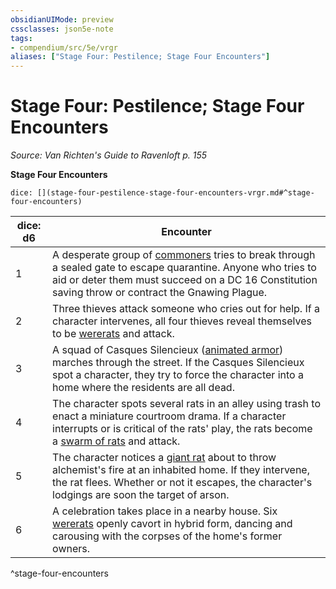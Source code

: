 ```yaml
---
obsidianUIMode: preview
cssclasses: json5e-note
tags:
- compendium/src/5e/vrgr
aliases: ["Stage Four: Pestilence; Stage Four Encounters"]
---
```

# Stage Four: Pestilence; Stage Four Encounters
*Source: Van Richten's Guide to Ravenloft p. 155* 

**Stage Four Encounters**

`dice: [](stage-four-pestilence-stage-four-encounters-vrgr.md#^stage-four-encounters)`

| dice: d6 | Encounter |
|----------|-----------|
| 1 | A desperate group of [commoners](compendium/bestiary/humanoid/commoner.md) tries to break through a sealed gate to escape quarantine. Anyone who tries to aid or deter them must succeed on a DC 16 Constitution saving throw or contract the Gnawing Plague. |
| 2 | Three thieves attack someone who cries out for help. If a character intervenes, all four thieves reveal themselves to be [wererats](compendium/bestiary/humanoid/wererat.md) and attack. |
| 3 | A squad of Casques Silencieux ([animated armor](compendium/bestiary/construct/animated-armor.md)) marches through the street. If the Casques Silencieux spot a character, they try to force the character into a home where the residents are all dead. |
| 4 | The character spots several rats in an alley using trash to enact a miniature courtroom drama. If a character interrupts or is critical of the rats' play, the rats become a [swarm of rats](compendium/bestiary/beast/swarm-of-rats.md) and attack. |
| 5 | The character notices a [giant rat](compendium/bestiary/beast/giant-rat.md) about to throw alchemist's fire at an inhabited home. If they intervene, the rat flees. Whether or not it escapes, the character's lodgings are soon the target of arson. |
| 6 | A celebration takes place in a nearby house. Six [wererats](compendium/bestiary/humanoid/wererat.md) openly cavort in hybrid form, dancing and carousing with the corpses of the home's former owners. |
^stage-four-encounters